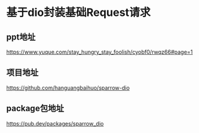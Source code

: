 # 基于dio封装基础Request请求

## ppt地址

https://www.yuque.com/stay_hungry_stay_foolish/cyobf0/rwqz66#page=1

## 项目地址

https://github.com/hanguangbaihuo/sparrow-dio

## package包地址

https://pub.dev/packages/sparrow_dio